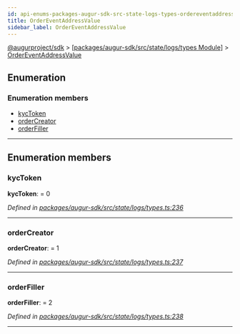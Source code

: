 ```yaml
---
id: api-enums-packages-augur-sdk-src-state-logs-types-ordereventaddressvalue
title: OrderEventAddressValue
sidebar_label: OrderEventAddressValue
---
```


[@augurproject/sdk](api-readme.md) > [[packages/augur-sdk/src/state/logs/types Module]](api-modules-packages-augur-sdk-src-state-logs-types-module.md) > [OrderEventAddressValue](api-enums-packages-augur-sdk-src-state-logs-types-ordereventaddressvalue.md)

## Enumeration

### Enumeration members

* [kycToken](api-enums-packages-augur-sdk-src-state-logs-types-ordereventaddressvalue.md#kyctoken)
* [orderCreator](api-enums-packages-augur-sdk-src-state-logs-types-ordereventaddressvalue.md#ordercreator)
* [orderFiller](api-enums-packages-augur-sdk-src-state-logs-types-ordereventaddressvalue.md#orderfiller)

---

## Enumeration members

<a id="kyctoken"></a>

###  kycToken

**kycToken**:  = 0

*Defined in [packages/augur-sdk/src/state/logs/types.ts:236](https://github.com/AugurProject/augur/blob/b4365d6894/packages/augur-sdk/src/state/logs/types.ts#L236)*

___
<a id="ordercreator"></a>

###  orderCreator

**orderCreator**:  = 1

*Defined in [packages/augur-sdk/src/state/logs/types.ts:237](https://github.com/AugurProject/augur/blob/b4365d6894/packages/augur-sdk/src/state/logs/types.ts#L237)*

___
<a id="orderfiller"></a>

###  orderFiller

**orderFiller**:  = 2

*Defined in [packages/augur-sdk/src/state/logs/types.ts:238](https://github.com/AugurProject/augur/blob/b4365d6894/packages/augur-sdk/src/state/logs/types.ts#L238)*

___

